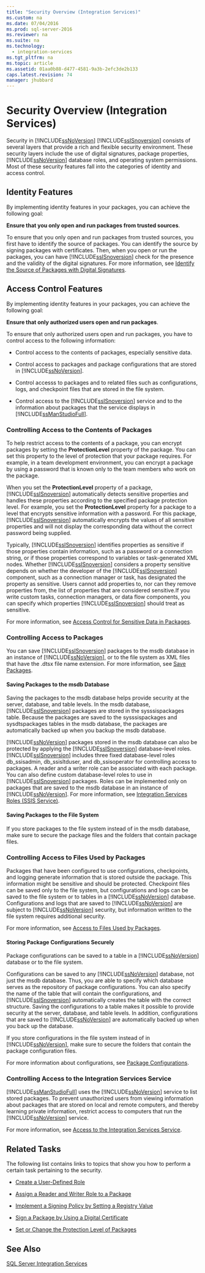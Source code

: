 ```yaml
---
title: "Security Overview (Integration Services)"
ms.custom: na
ms.date: 07/04/2016
ms.prod: sql-server-2016
ms.reviewer: na
ms.suite: na
ms.technology: 
  - integration-services
ms.tgt_pltfrm: na
ms.topic: article
ms.assetid: 01aa0b88-d477-4581-9a3b-2efc3de2b133
caps.latest.revision: 74
manager: jhubbard
---
```

# Security Overview (Integration Services)
Security in [!INCLUDE[ssNoVersion](../../Topics/TopicNameContainA/includes/ssNoVersion_md.md)] [!INCLUDE[ssISnoversion](../../Topics/TopicNameContainA/includes/ssISnoversion_md.md)] consists of several layers that provide a rich and flexible security environment. These security layers include the use of digital signatures, package properties, [!INCLUDE[ssNoVersion](../../Topics/TopicNameContainA/includes/ssNoVersion_md.md)] database roles, and operating system permissions. Most of these security features fall into the categories of identity and access control.  
  
## Identity Features  
 By implementing identity features in your packages, you can achieve the following goal:  
  
 **Ensure that you only open and run packages from trusted sources**.  
  
 To ensure that you only open and run packages from trusted sources, you first have to identify the source of packages. You can identify the source by signing packages with certificates. Then, when you open or run the packages, you can have [!INCLUDE[ssISnoversion](../../Topics/TopicNameContainA/includes/ssISnoversion_md.md)] check for the presence and the validity of the digital signatures. For more information, see [Identify the Source of Packages with Digital Signatures](../../Topics/TopicNameNotContainA/Identify-the-Source-of-Packages-with-Digital-Signatures.md).  
  
## Access Control Features  
 By implementing identity features in your packages, you can achieve the following goal:  
  
 **Ensure that only authorized users open and run packages**.  
  
 To ensure that only authorized users open and run packages, you have to control access to the following information:  
  
-   Control access to the contents of packages, especially sensitive data.  
  
-   Control access to packages and package configurations that are stored in [!INCLUDE[ssNoVersion](../../Topics/TopicNameContainA/includes/ssNoVersion_md.md)].  
  
-   Control accesss to packages and to related files such as configurations, logs, and checkpoint files that are stored in the file system.  
  
-   Control access to the [!INCLUDE[ssISnoversion](../../Topics/TopicNameContainA/includes/ssISnoversion_md.md)] service and to the information about packages that the service displays in [!INCLUDE[ssManStudioFull](../../Topics/TopicNameContainA/includes/ssManStudioFull_md.md)].  
  
### Controlling Access to the Contents of Packages  
 To help restrict access to the contents of a package, you can encrypt packages by setting the **ProtectionLevel** property of the package. You can set this property to the level of protection that your package requires. For example, in a team development environment, you can encrypt a package by using a password that is known only to the team members who work on the package.  
  
 When you set the **ProtectionLevel** property of a package, [!INCLUDE[ssISnoversion](../../Topics/TopicNameContainA/includes/ssISnoversion_md.md)] automatically detects sensitive properties and handles these properties according to the specified package protection level. For example, you set the **ProtectionLevel** property for a package to a level that encrypts sensitive information with a password. For this package, [!INCLUDE[ssISnoversion](../../Topics/TopicNameContainA/includes/ssISnoversion_md.md)] automatically encrypts the values of all sensitive properties and will not display the corresponding data without the correct password being supplied.  
  
 Typically, [!INCLUDE[ssISnoversion](../../Topics/TopicNameContainA/includes/ssISnoversion_md.md)] identifies properties as sensitive if those properties contain information, such as a password or a connection string, or if those properties correspond to variables or task-generated XML nodes. Whether [!INCLUDE[ssISnoversion](../../Topics/TopicNameContainA/includes/ssISnoversion_md.md)] considers a property sensitive depends on whether the developer of the [!INCLUDE[ssISnoversion](../../Topics/TopicNameContainA/includes/ssISnoversion_md.md)] component, such as a connection manager or task, has designated the property as sensitive. Users cannot add properties to, nor can they remove properties from, the list of properties that are considered sensitive.If you write custom tasks, connection managers, or data flow components, you can specify which properties [!INCLUDE[ssISnoversion](../../Topics/TopicNameContainA/includes/ssISnoversion_md.md)] should treat as sensitive.  
  
 For more information, see [Access Control for Sensitive Data in Packages](../../Topics/TopicNameNotContainA/Access-Control-for-Sensitive-Data-in-Packages.md).  
  
### Controlling Access to Packages  
 You can save [!INCLUDE[ssISnoversion](../../Topics/TopicNameContainA/includes/ssISnoversion_md.md)] packages to the msdb database in an instance of [!INCLUDE[ssNoVersion](../../Topics/TopicNameContainA/includes/ssNoVersion_md.md)], or to the file system as XML files that have the .dtsx file name extension. For more information, see [Save Packages](../../Topics/TopicNameNotContainA/Save-Packages.md).  
  
#### Saving Packages to the msdb Database  
 Saving the packages to the msdb database helps provide security at the server, database, and table levels. In the msdb database, [!INCLUDE[ssISnoversion](../../Topics/TopicNameContainA/includes/ssISnoversion_md.md)] packages are stored in the sysssispackages table. Because the packages are saved to the sysssispackages and sysdtspackages tables in the msdb database, the packages are automatically backed up when you backup the msdb database.  
  
 [!INCLUDE[ssNoVersion](../../Topics/TopicNameContainA/includes/ssNoVersion_md.md)] packages stored in the msdb database can also be protected by applying the [!INCLUDE[ssISnoversion](../../Topics/TopicNameContainA/includes/ssISnoversion_md.md)] database-level roles. [!INCLUDE[ssISnoversion](../../Topics/TopicNameContainA/includes/ssISnoversion_md.md)] includes three fixed database-level roles db_ssisadmin, db_ssisltduser, and db_ssisoperator for controlling access to packages. A reader and a writer role can be associated with each package. You can also define custom database-level roles to use in [!INCLUDE[ssISnoversion](../../Topics/TopicNameContainA/includes/ssISnoversion_md.md)] packages. Roles can be implemented only on packages that are saved to the msdb database in an instance of [!INCLUDE[ssNoVersion](../../Topics/TopicNameContainA/includes/ssNoVersion_md.md)]. For more information, see [Integration Services Roles (SSIS Service)](../../Topics/TopicNameNotContainA/Integration-Services-Roles--SSIS-Service-.md).  
  
#### Saving Packages to the File System  
 If you store packages to the file system instead of in the msdb database, make sure to secure the package files and the folders that contain package files.  
  
### Controlling Access to Files Used by Packages  
 Packages that have been configured to use configurations, checkpoints, and logging generate information that is stored outside the package. This information might be sensitive and should be protected. Checkpoint files can be saved only to the file system, but configurations and logs can be saved to the file system or to tables in a [!INCLUDE[ssNoVersion](../../Topics/TopicNameContainA/includes/ssNoVersion_md.md)] database. Configurations and logs that are saved to [!INCLUDE[ssNoVersion](../../Topics/TopicNameContainA/includes/ssNoVersion_md.md)] are subject to [!INCLUDE[ssNoVersion](../../Topics/TopicNameContainA/includes/ssNoVersion_md.md)] security, but information written to the file system requires additional security.  
  
 For more information, see [Access to Files Used by Packages](../../Topics/TopicNameNotContainA/Access-to-Files-Used-by-Packages.md).  
  
#### Storing Package Configurations Securely  
 Package configurations can be saved to a table in a [!INCLUDE[ssNoVersion](../../Topics/TopicNameContainA/includes/ssNoVersion_md.md)] database or to the file system.  
  
 Configurations can be saved to any [!INCLUDE[ssNoVersion](../../Topics/TopicNameContainA/includes/ssNoVersion_md.md)] database, not just the msdb database. Thus, you are able to specify which database serves as the repository of package configurations. You can also specify the name of the table that will contain the configurations, and [!INCLUDE[ssISnoversion](../../Topics/TopicNameContainA/includes/ssISnoversion_md.md)] automatically creates the table with the correct structure. Saving the configurations to a table makes it possible to provide security at the server, database, and table levels. In addition, configurations that are saved to [!INCLUDE[ssNoVersion](../../Topics/TopicNameContainA/includes/ssNoVersion_md.md)] are automatically backed up when you back up the database.  
  
 If you store configurations in the file system instead of in [!INCLUDE[ssNoVersion](../../Topics/TopicNameContainA/includes/ssNoVersion_md.md)], make sure to secure the folders that contain the package configuration files.  
  
 For more information about configurations, see [Package Configurations](../../Topics/TopicNameNotContainA/Package-Configurations.md).  
  
### Controlling Access to the Integration Services Service  
 [!INCLUDE[ssManStudioFull](../../Topics/TopicNameContainA/includes/ssManStudioFull_md.md)] uses the [!INCLUDE[ssNoVersion](../../Topics/TopicNameContainA/includes/ssNoVersion_md.md)] service to list stored packages. To prevent unauthorized users from viewing information about packages that are stored on local and remote computers, and thereby learning private information, restrict access to computers that run the [!INCLUDE[ssNoVersion](../../Topics/TopicNameContainA/includes/ssNoVersion_md.md)] service.  
  
 For more information, see [Access to the Integration Services Service](../../Topics/TopicNameNotContainA/Access-to-the-Integration-Services-Service.md).  
  
## Related Tasks  
 The following list contains links to topics that show you how to perform a certain task pertaining to the security.  
  
-   [Create a User-Defined Role](../../Topics/TopicNameContainA/Create-a-User-Defined-Role.md)  
  
-   [Assign a Reader and Writer Role to a Package](../../Topics/TopicNameContainA/Assign-a-Reader-and-Writer-Role-to-a-Package.md)  
  
-   [Implement a Signing Policy by Setting a Registry Value](../../Topics/TopicNameContainA/Implement-a-Signing-Policy-by-Setting-a-Registry-Value.md)  
  
-   [Sign a Package by Using a Digital Certificate](../../Topics/TopicNameContainA/Sign-a-Package-by-Using-a-Digital-Certificate.md)  
  
-   [Set or Change the Protection Level of Packages](../../Topics/TopicNameNotContainA/Set-or-Change-the-Protection-Level-of-Packages.md)  
  
## See Also  
 [SQL Server Integration Services](../../Topics/TopicNameNotContainA/SQL-Server-Integration-Services.md)